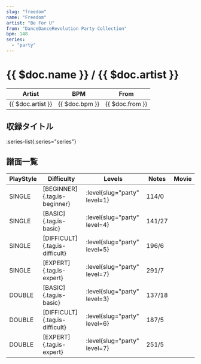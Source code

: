 ```yaml
---
slug: "freedom"
name: "Freedom"
artist: "Be For U"
from: "DanceDanceRevolution Party Collection"
bpm: 148
series:
  - "party"
---
```


# {{ $doc.name }} / {{ $doc.artist }}

|Artist|BPM|From|
|------|---|----|
|{{ $doc.artist }}|{{ $doc.bpm }}|{{ $doc.from }}|

## 収録タイトル

:series-list{:series="series"}

## 譜面一覧

|PlayStyle|Difficulty|Levels|Notes|Movie|
|---------|----------|------|-----|-----|
|SINGLE|[BEGINNER]{.tag.is-beginner}|<div class="field is-grouped is-grouped-multiline">:level{slug="party" level=1}</div>|114/0||
|SINGLE|[BASIC]{.tag.is-basic}|<div class="field is-grouped is-grouped-multiline">:level{slug="party" level=4}</div>|141/27||
|SINGLE|[DIFFICULT]{.tag.is-difficult}|<div class="field is-grouped is-grouped-multiline">:level{slug="party" level=5}</div>|196/6||
|SINGLE|[EXPERT]{.tag.is-expert}|<div class="field is-grouped is-grouped-multiline">:level{slug="party" level=7}</div>|291/7||
|DOUBLE|[BASIC]{.tag.is-basic}|<div class="field is-grouped is-grouped-multiline">:level{slug="party" level=3}</div>|137/18||
|DOUBLE|[DIFFICULT]{.tag.is-difficult}|<div class="field is-grouped is-grouped-multiline">:level{slug="party" level=6}</div>|187/5||
|DOUBLE|[EXPERT]{.tag.is-expert}|<div class="field is-grouped is-grouped-multiline">:level{slug="party" level=7}</div>|251/5||
